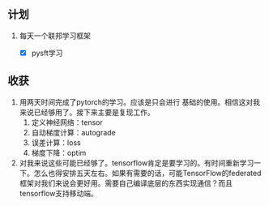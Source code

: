 ## 计划

1. 每天一个联邦学习框架
   - [x] pysft学习


## 收获

1. 用两天时间完成了pytorch的学习。应该是只会进行 基础的使用。相信这对我来说已经够用了。接下来主要是复现工作。
   1. 定义神经网络：tensor
   2. 自动梯度计算：autograde
   3. 误差计算：loss
   4. 梯度下降：optim
2. 对我来说这些可能已经够了。tensorflow肯定是要学习的。有时间重新学习一下。怎么也得安排五天左右。如果有需要的话，可能TensorFlow的federated 框架对我们来说会更好用。需要自己编译底层的东西实现通信？而且tensorflow支持移动端。

